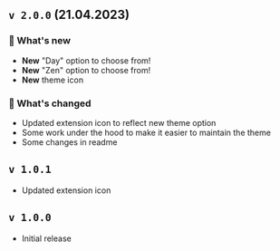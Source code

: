 ## `v 2.0.0` (21.04.2023)

### 🎁 What's new
* **New** "Day" option to choose from!
* **New** "Zen" option to choose from!
* **New** theme icon

### 🔀 What's changed
* Updated extension icon to reflect new theme option
* Some work under the hood to make it easier to maintain the theme
* Some changes in readme

## `v 1.0.1`

* Updated extension icon

## `v 1.0.0`

* Initial release
